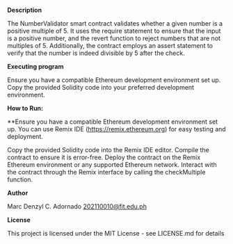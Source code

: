 **Description**

The NumberValidator smart contract validates whether a given number is a positive multiple of 5. It uses the require statement to ensure that the input is a positive number, and the revert function to reject numbers that are not multiples of 5. Additionally, the contract employs an assert statement to verify that the number is indeed divisible by 5 after the check.

**Executing program**

Ensure you have a compatible Ethereum development environment set up. Copy the provided Solidity code into your preferred development environment.

**How to Run:**

**Ensure you have a compatible Ethereum development environment set up. You can use Remix IDE (https://remix.ethereum.org) for easy testing and deployment.

Copy the provided Solidity code into the Remix IDE editor.
Compile the contract to ensure it is error-free.
Deploy the contract on the Remix Ethereum environment or any supported Ethereum network.
Interact with the contract through the Remix interface by calling the checkMultiple function.

**Author**

Marc Denzyl C. Adornado
202110010@fit.edu.ph

**License**

This project is licensed under the MIT License - see LICENSE.md for details

